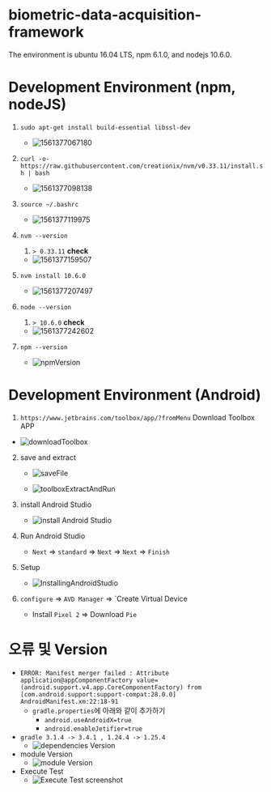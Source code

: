 # biometric-data-acquisition-framework

The environment is ubuntu 16.04 LTS, npm 6.1.0, and nodejs 10.6.0.

# Development Environment (npm, nodeJS)

1. `sudo apt-get install build-essential libssl-dev`

   - ![1561377067180](./ReadMeImage/installLibssl.png)

2. `curl -o- https://raw.githubusercontent.com/creationix/nvm/v0.33.11/install.sh | bash`

   - ![1561377098138](./ReadMeImage/curlNvmInstall.png)

3. `source ~/.bashrc`

   - ![1561377119975](./ReadMeImage/sourceBashrc.png)

4. `nvm --version`

   1. `> 0.33.11` **check**

   - ![1561377159507](./ReadMeImage/nvmInstall.png)

5. `nvm install 10.6.0`

   - ![1561377207497](./ReadMeImage/nvmVersion.png)

6. `node --version`

   1. `> 10.6.0` **check**

   - ![1561377242602](./ReadMeImage/nodejsVersion.png)

7. `npm --version`

   - ![npmVersion](./ReadMeImage/npmVersion.png)



# Development Environment (Android)

1. `https://www.jetbrains.com/toolbox/app/?fromMenu` Download Toolbox APP

- ![downloadToolbox](./ReadMeImage/downloadToolbox.png)

2. save and extract

   - ![saveFile](./ReadMeImage/saveFile.png)

     

   - ![toolboxExtractAndRun](./ReadMeImage/toolboxExtractAndRun.png)

3. install Android Studio

   - ![install Android Studio](./ReadMeImage/installAndroidStudio.png)

4. Run Android Studio

   - `Next` => `standard` => `Next` => `Next` => `Finish`

5. Setup

   - ![InstallingAndroidStudio](./ReadMeImage/InstallingAndroid.png)

6. `configure` => `AVD Manager` => `Create Virtual Device

   - Install `Pixel 2` => Download `Pie`

# 오류 및 Version

- `ERROR: Manifest merger failed : Attribute application@appComponentFactory value=(android.support.v4.app.CoreComponentFactory) from [com.android.support:support-compat:28.0.0] AndroidManifest.xm:22:18-91`
  - `gradle.properties`에 아래와 같이 추가하기
    - `android.useAndroidX=true`
    - `android.enableJetifier=true`
- `gradle 3.1.4 -> 3.4.1 , 1.24.4 -> 1.25.4`
  - ![dependencies Version](./ReadMeImage/dependenciesVersion.png)
- module Version
  - ![module Version](./ReadMeImage/moduleVersion.png)
- Execute Test
  - ![Execute Test screenshot](./ReadMeImage/E4sensingApp.jpg?s=100)
